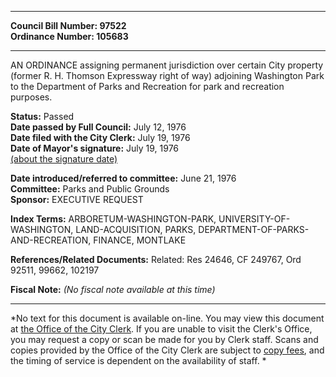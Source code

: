 * * * * *  
  
**Council Bill Number: [](#h0)[](#h2)97522**   
**Ordinance Number: 105683**  
  
* * * * *  
  
AN ORDINANCE assigning permanent jurisdiction over certain City property (former R. H. Thomson Expressway right of way) adjoining Washington Park to the Department of Parks and Recreation for park and recreation purposes.  
  
**Status:** Passed   
**Date passed by Full Council:** July 12, 1976   
**Date filed with the City Clerk:** July 19, 1976   
**Date of Mayor's signature:** July 19, 1976   
[(about the signature date)](/~public/approvaldate.htm)   
  
  
**Date introduced/referred to committee:** June 21, 1976   
**Committee:** Parks and Public Grounds   
**Sponsor:** EXECUTIVE REQUEST   
  
**Index Terms:** ARBORETUM-WASHINGTON-PARK, UNIVERSITY-OF-WASHINGTON, LAND-ACQUISITION, PARKS, DEPARTMENT-OF-PARKS-AND-RECREATION, FINANCE, MONTLAKE  
  
**References/Related Documents:** Related: Res 24646, CF 249767, Ord 92511, 99662, 102197  
  
**Fiscal Note:** *(No fiscal note available at this time)*  
  
* * * * *  
  
*No text for this document is available on-line. You may view this document at [the Office of the City Clerk](http://www.seattle.gov/leg/clerk/contactUs.htm). If you are unable to visit the Clerk's Office, you may request a copy or scan be made for you by Clerk staff. Scans and copies provided by the Office of the City Clerk are subject to [copy fees](http://clerk.seattle.gov/~public/clerkfees.htm), and the timing of service is dependent on the availability of staff. *  
  
  
